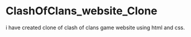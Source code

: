 # ClashOfClans_website_Clone
i have created clone of clash of clans game website using html and css.
